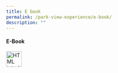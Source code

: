 ```yaml
---
title: E book
permalink: /park-view-experience/e-book/
description: ""
---
```

<h4> E-Book</h4>

<a href="https://go.gov.sg/pvps-2022-yearbook"><img style="width:42px;height:42px;" alt="HTML tutorial" src="smiley.gif"></a>